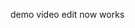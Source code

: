 <!-- http://localhost:3000/admin/course/edit/6599a73fd327428ade1326b7 -->

demo video edit now works
